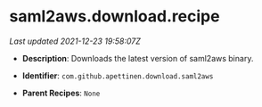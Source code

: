 # saml2aws.download.recipe

_Last updated 2021-12-23 19:58:07Z_

- **Description**: Downloads the latest version of saml2aws binary.

- **Identifier**: `com.github.apettinen.download.saml2aws`

- **Parent Recipes**: `None`